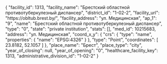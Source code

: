 {
    "facility_id": 1313,
    "facility_name": "Брестский областной противотуберкулезный диспансер",
    "district_id": "1-02-2",
    "facility_url": "https:\/\/obltub.brest.by\/",
    "facility_address": "ул. Медицинская",
    "ap_1": "9",
    "name": "Брестский областной противотуберкулезный диспансер",
    "type": "0",
    "state": "private institution",
    "stats": [],
    "med_id": 10215683,
    "address": "ул. Медицинская",
    "coord_x_y": {
        "crs": {
            "type": "name",
            "properties": {
                "name": "EPSG:4326"
            }
        },
        "type": "Point",
        "coordinates": [
            23.8182,
            52.1057
        ]
    },
    "place_name": "Брест",
    "place_type": "city",
    "year_of_closing": null,
    "year_of_opening": "0",
    "healthcare_facility_key": 1313,
    "administrative_division_id": "1-02-2"
}